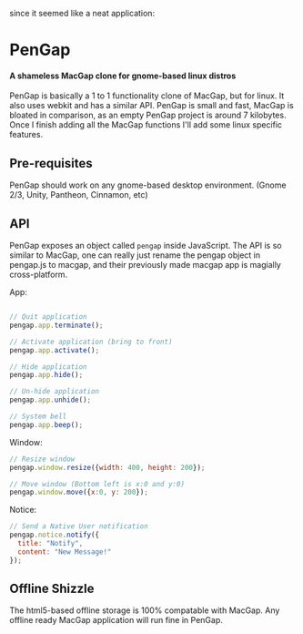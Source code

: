 since it seemed like a neat application:

# PenGap
#### A shameless MacGap clone for gnome-based linux distros
PenGap is basically a 1 to 1 functionality clone of MacGap, but for linux.
It also uses webkit and has a similar API. PenGap is small and fast,
MacGap is bloated in comparison, as an empty PenGap project is around 7 kilobytes.
Once I finish adding all the MacGap functions I'll add some linux specific features.

## Pre-requisites
PenGap should work on any gnome-based desktop environment. (Gnome 2/3, Unity, Pantheon, Cinnamon, etc)

## API
PenGap exposes an object called `pengap` inside JavaScript. The API is so similar to MacGap, one can
really just rename the pengap object in pengap.js to macgap, and their previously made macgap app is magially cross-platform. 

App:

```javascript

// Quit application
pengap.app.terminate();

// Activate application (bring to front)
pengap.app.activate();

// Hide application
pengap.app.hide();

// Un-hide application
pengap.app.unhide();

// System bell
pengap.app.beep();
```

Window:
```javascript
// Resize window
pengap.window.resize({width: 400, height: 200});

// Move window (Bottom left is x:0 and y:0)
pengap.window.move({x:0, y: 200});
```

Notice:
```javascript
// Send a Native User notification
pengap.notice.notify({
  title: "Notify",
  content: "New Message!"
});
```

## Offline Shizzle
The html5-based offline storage is 100% compatable with MacGap. Any offline ready
MacGap application will run fine in PenGap.